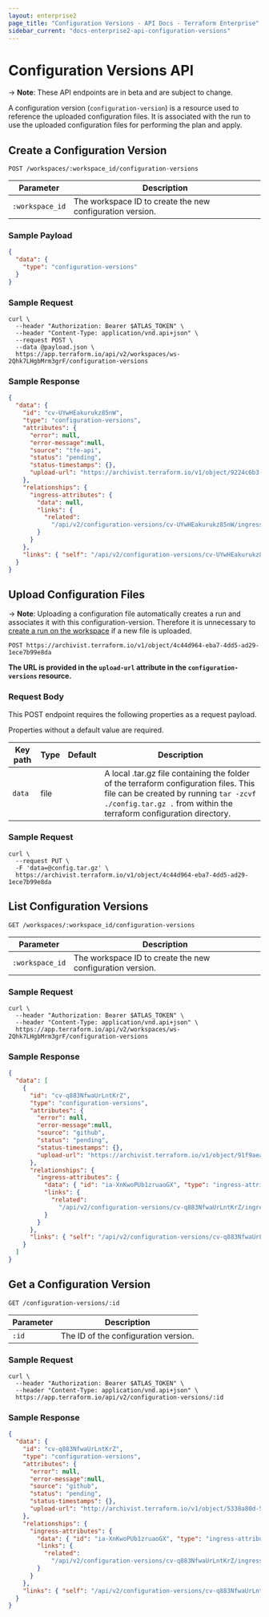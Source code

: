 ```yaml
---
layout: enterprise2
page_title: "Configuration Versions - API Docs - Terraform Enterprise"
sidebar_current: "docs-enterprise2-api-configuration-versions"
---
```


# Configuration Versions API

-> **Note**: These API endpoints are in beta and are subject to change.

A configuration version (`configuration-version`) is a resource used to reference the uploaded configuration files. It is associated with the run to use the uploaded configuration files for performing the plan and apply.

## Create a Configuration Version

`POST /workspaces/:workspace_id/configuration-versions`

| Parameter       | Description                                                             |
| --------------- | ----------------------------------------------------------------------- |
| `:workspace_id` | The workspace ID to create the new configuration version. |

### Sample Payload

```json
{
  "data": {
    "type": "configuration-versions"
  }
}
```

### Sample Request

```shell
curl \
  --header "Authorization: Bearer $ATLAS_TOKEN" \
  --header "Content-Type: application/vnd.api+json" \
  --request POST \
  --data @payload.json \
  https://app.terraform.io/api/v2/workspaces/ws-2Qhk7LHgbMrm3grF/configuration-versions
```

### Sample Response

```json
{
  "data": {
    "id": "cv-UYwHEakurukz85nW",
    "type": "configuration-versions",
    "attributes": {
      "error": null,
      "error-message":null,
      "source": "tfe-api",
      "status": "pending",
      "status-timestamps": {},
      "upload-url": "https://archivist.terraform.io/v1/object/9224c6b3-2e14-4cd7-adff-ed484d7294c2"
    },
    "relationships": {
      "ingress-attributes": {
        "data": null,
        "links": {
          "related":
            "/api/v2/configuration-versions/cv-UYwHEakurukz85nW/ingress-attributes"
        }
      }
    },
    "links": { "self": "/api/v2/configuration-versions/cv-UYwHEakurukz85nW" }
  }
}
```

## Upload Configuration Files

-> **Note**: Uploading a configuration file automatically creates a run and associates it with this configuration-version. Therefore it is unnecessary to [create a run on the workspace](./run.html#create-a-run) if a new file is uploaded.

`POST https://archivist.terraform.io/v1/object/4c44d964-eba7-4dd5-ad29-1ece7b99e8da`

**The URL is provided in the `upload-url` attribute in the `configuration-versions` resource.**

### Request Body

This POST endpoint requires the following properties as a request payload.

Properties without a default value are required.

| Key path | Type | Default | Description                                                                                                                                                                                                         |
| -------- | ---- | ------- | ------------------------------------------------------------------------------------------------------------------------------------------------------------------------------------------------------------------- |
| `data`   | file |         | A local .tar.gz file containing the folder of the terraform configuration files. This file can be created by running `tar -zcvf ./config.tar.gz .` from within the terraform configuration directory. |

### Sample Request

```shell
curl \
  --request PUT \
  -F 'data=@config.tar.gz' \
  https://archivist.terraform.io/v1/object/4c44d964-eba7-4dd5-ad29-1ece7b99e8da
```

## List Configuration Versions

`GET /workspaces/:workspace_id/configuration-versions`

| Parameter       | Description                                                             |
| --------------- | ----------------------------------------------------------------------- |
| `:workspace_id` | The workspace ID to create the new configuration version. |

### Sample Request

```shell
curl \
  --header "Authorization: Bearer $ATLAS_TOKEN" \
  --header "Content-Type: application/vnd.api+json" \
  https://app.terraform.io/api/v2/workspaces/ws-2Qhk7LHgbMrm3grF/configuration-versions
```

### Sample Response

```json
{
  "data": [
    {
      "id": "cv-q883NfwaUrLntKrZ",
      "type": "configuration-versions",
      "attributes": {
        "error": null,
        "error-message":null,
        "source": "github",
        "status": "pending",
        "status-timestamps": {},
        "upload-url": "https://archivist.terraform.io/v1/object/91f9aea4-749f-4415-aa54-f76bad6250dd"
      },
      "relationships": {
        "ingress-attributes": {
          "data": { "id": "ia-XnKwoPUb1zruaoGX", "type": "ingress-attributes" },
          "links": {
            "related":
              "/api/v2/configuration-versions/cv-q883NfwaUrLntKrZ/ingress-attributes"
          }
        }
      },
      "links": { "self": "/api/v2/configuration-versions/cv-q883NfwaUrLntKrZ" }
    }
  ]
}
```

## Get a Configuration Version

`GET /configuration-versions/:id`

| Parameter | Description                                        |
| --------- | -------------------------------------------------- |
| `:id`     | The ID of the configuration version. |

### Sample Request

```shell
curl \
  --header "Authorization: Bearer $ATLAS_TOKEN" \
  --header "Content-Type: application/vnd.api+json" \
  https://app.terraform.io/api/v2/configuration-versions/:id
```

### Sample Response

```json
{
  "data": {
    "id": "cv-q883NfwaUrLntKrZ",
    "type": "configuration-versions",
    "attributes": {
      "error": null,
      "error-message":null,
      "source": "github",
      "status": "pending",
      "status-timestamps": {},
      "upload-url": "http://archivist.terraform.io/v1/object/5338a80d-51b2-4122-adad-5b63553f68b1"
    },
    "relationships": {
      "ingress-attributes": {
        "data": { "id": "ia-XnKwoPUb1zruaoGX", "type": "ingress-attributes" },
        "links": {
          "related":
            "/api/v2/configuration-versions/cv-q883NfwaUrLntKrZ/ingress-attributes"
        }
      }
    },
    "links": { "self": "/api/v2/configuration-versions/cv-q883NfwaUrLntKrZ" }
  }
}
```
